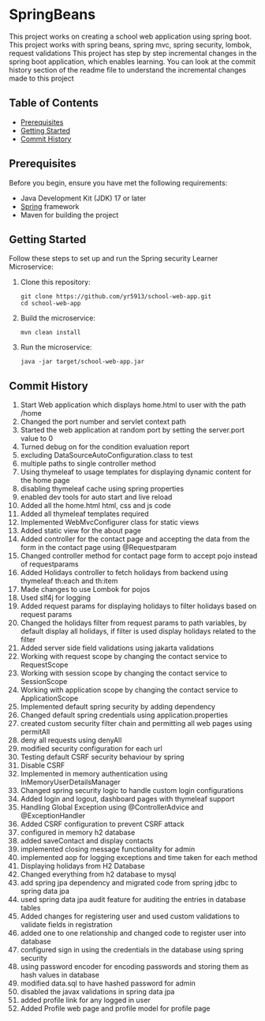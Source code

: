# SpringBeans

This project works on creating a school web application using spring boot. This project works with spring beans, spring
mvc, spring security, lombok, request validations
This project has step by step incremental changes in the spring boot application, which enables learning.
You can look at the commit history section of the readme file to understand the incremental changes made to this project

## Table of Contents

- [Prerequisites](#prerequisites)
- [Getting Started](#getting-started)
- [Commit History](#commit-history)

## Prerequisites

Before you begin, ensure you have met the following requirements:

- Java Development Kit (JDK) 17 or later
- [Spring](https://spring.io/projects/spring-boot) framework
- Maven for building the project

## Getting Started

Follow these steps to set up and run the Spring security Learner Microservice:

1. Clone this repository:

   ```shell
   git clone https://github.com/yr5913/school-web-app.git
   cd school-web-app
2. Build the microservice:
   ```shell
   mvn clean install

3. Run the microservice:
   ```shell
   java -jar target/school-web-app.jar

## Commit History

1. Start Web application which displays home.html to user with the path /home
2. Changed the port number and servlet context path
3. Started the web application at random port by setting the server.port value to 0
4. Turned debug on for the condition evaluation report
5. excluding DataSourceAutoConfiguration.class to test
6. multiple paths to single controller method
7. Using thymeleaf to usage templates for displaying dynamic content for the home page
8. disabling thymeleaf cache using spring properties
9. enabled dev tools for auto start and live reload
10. Added all the home.html html, css and js code
11. Added all thymeleaf templates required
12. Implemented WebMvcConfigurer class for static views
13. Added static view for the about page
14. Added controller for the contact page and accepting the data from the form in the contact page using @Requestparam
15. Changed controller method for contact page form to accept pojo instead of requestparams
16. Added Holidays controller to fetch holidays from backend using thymeleaf th:each and th:item
17. Made changes to use Lombok for pojos
18. Used slf4j for logging
19. Added request params for displaying holidays to filter holidays based on request params
20. Changed the holidays filter from request params to path variables, by default display all holidays, if filter is
    used display holidays related to the filter
21. Added server side field validations using jakarta validations
22. Working with request scope by changing the contact service to RequestScope
23. Working with session scope by changing the contact service to SessionScope
24. Working with application scope by changing the contact service to ApplicationScope
25. Implemented default spring security by adding dependency
26. Changed default spring credentials using application.properties
27. created custom security filter chain and permitting all web pages using permitAll
28. deny all requests using denyAll
29. modified security configuration for each url
30. Testing default CSRF security behaviour by spring
31. Disable CSRF
32. Implemented in memory authentication using InMemoryUserDetailsManager
33. Changed spring security logic to handle custom login configurations
34. Added login and logout, dashboard pages with thymeleaf support
35. Handling Global Exception using @ControllerAdvice and @ExceptionHandler
36. Added CSRF configuration to prevent CSRF attack
37. configured in memory h2 database
38. added saveContact and display contacts
39. implemented closing message functionality for admin
40. implemented aop for logging exceptions and time taken for each method
41. Displaying holidays from H2 Database
42. Changed everything from h2 database to mysql
43. add spring jpa dependency and migrated code from spring jdbc to spring data jpa
44. used spring data jpa audit feature for auditing the entries in database tables
45. Added changes for registering user and used custom validations to validate fields in registration
46. added one to one relationship and changed code to register user into database
47. configured sign in using the credentials in the database using spring security
48. using password encoder for encoding passwords and storing them as hash values in database
49. modified data.sql to have hashed password for admin
50. disabled the javax validations in spring data jpa
51. added profile link for any logged in user
52. Added Profile web page and profile model for profile page
